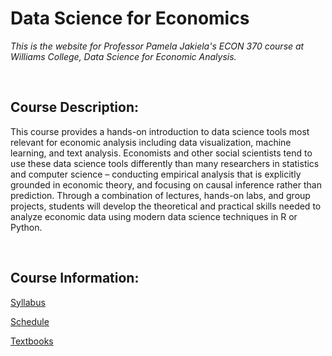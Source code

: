 # Data Science for Economics  

_This is the website for Professor Pamela Jakiela's ECON 370 course at Williams College, Data Science for Economic Analysis._  

<br>

## Course Description:  

This course provides a hands-on introduction to data science tools most relevant for economic analysis including data visualization, machine learning, and text analysis. Economists and other social scientists tend to use these data science tools differently than many researchers in statistics and computer science – conducting empirical analysis that is explicitly grounded in economic theory, and focusing on causal inference rather than prediction. Through a combination of lectures, hands-on labs, and group projects, students will develop the theoretical and practical skills needed to analyze economic data using modern data science techniques in R or Python.  

<br>

## Course Information:  

[Syllabus](https://pjakiela.github.io/ECON523/ECON370-syllabus-2024-09-05.pdf)  

[Schedule](https://pjakiela.github.io/ECON370/schedule.html)  

[Textbooks](https://pjakiela.github.io/ECON370/references.html) 

<br>



